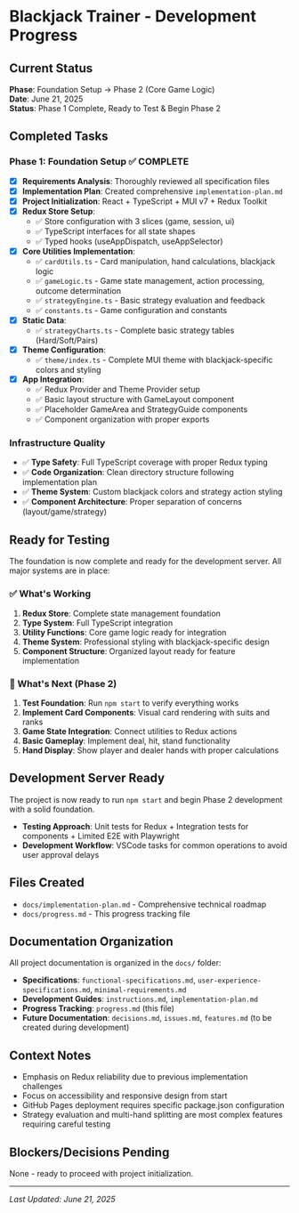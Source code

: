 # Blackjack Trainer - Development Progress

## Current Status
**Phase**: Foundation Setup → Phase 2 (Core Game Logic)  
**Date**: June 21, 2025  
**Status**: Phase 1 Complete, Ready to Test & Begin Phase 2

## Completed Tasks

### Phase 1: Foundation Setup ✅ COMPLETE
- [x] **Requirements Analysis**: Thoroughly reviewed all specification files
- [x] **Implementation Plan**: Created comprehensive `implementation-plan.md`
- [x] **Project Initialization**: React + TypeScript + MUI v7 + Redux Toolkit
- [x] **Redux Store Setup**: 
  - ✅ Store configuration with 3 slices (game, session, ui)
  - ✅ TypeScript interfaces for all state shapes
  - ✅ Typed hooks (useAppDispatch, useAppSelector)
- [x] **Core Utilities Implementation**:
  - ✅ `cardUtils.ts` - Card manipulation, hand calculations, blackjack logic
  - ✅ `gameLogic.ts` - Game state management, action processing, outcome determination
  - ✅ `strategyEngine.ts` - Basic strategy evaluation and feedback
  - ✅ `constants.ts` - Game configuration and constants
- [x] **Static Data**: 
  - ✅ `strategyCharts.ts` - Complete basic strategy tables (Hard/Soft/Pairs)
- [x] **Theme Configuration**: 
  - ✅ `theme/index.ts` - Complete MUI theme with blackjack-specific colors and styling
- [x] **App Integration**:
  - ✅ Redux Provider and Theme Provider setup
  - ✅ Basic layout structure with GameLayout component
  - ✅ Placeholder GameArea and StrategyGuide components
  - ✅ Component organization with proper exports

### Infrastructure Quality
- ✅ **Type Safety**: Full TypeScript coverage with proper Redux typing
- ✅ **Code Organization**: Clean directory structure following implementation plan
- ✅ **Theme System**: Custom blackjack colors and strategy action styling
- ✅ **Component Architecture**: Proper separation of concerns (layout/game/strategy)

## Ready for Testing
The foundation is now complete and ready for the development server. All major systems are in place:

### ✅ What's Working
1. **Redux Store**: Complete state management foundation
2. **Type System**: Full TypeScript integration
3. **Utility Functions**: Core game logic ready for integration
4. **Theme System**: Professional styling with blackjack-specific design
5. **Component Structure**: Organized layout ready for feature implementation

### 🚧 What's Next (Phase 2)
1. **Test Foundation**: Run `npm start` to verify everything works
2. **Implement Card Components**: Visual card rendering with suits and ranks
3. **Game State Integration**: Connect utilities to Redux actions
4. **Basic Gameplay**: Implement deal, hit, stand functionality
5. **Hand Display**: Show player and dealer hands with proper calculations

## Development Server Ready
The project is now ready to run `npm start` and begin Phase 2 development with a solid foundation.
- **Testing Approach**: Unit tests for Redux + Integration tests for components + Limited E2E with Playwright
- **Development Workflow**: VSCode tasks for common operations to avoid user approval delays

## Files Created
- `docs/implementation-plan.md` - Comprehensive technical roadmap
- `docs/progress.md` - This progress tracking file

## Documentation Organization
All project documentation is organized in the `docs/` folder:
- **Specifications**: `functional-specifications.md`, `user-experience-specifications.md`, `minimal-requirements.md`
- **Development Guides**: `instructions.md`, `implementation-plan.md`
- **Progress Tracking**: `progress.md` (this file)
- **Future Documentation**: `decisions.md`, `issues.md`, `features.md` (to be created during development)

## Context Notes
- Emphasis on Redux reliability due to previous implementation challenges
- Focus on accessibility and responsive design from start
- GitHub Pages deployment requires specific package.json configuration
- Strategy evaluation and multi-hand splitting are most complex features requiring careful testing

## Blockers/Decisions Pending
None - ready to proceed with project initialization.

---
*Last Updated: June 21, 2025*
